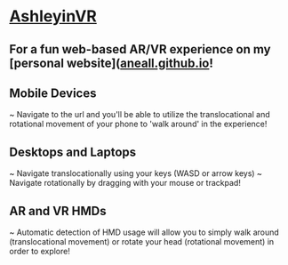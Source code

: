 # [AshleyinVR](https://ashleyinvr.glitch.me)
## For a fun web-based AR/VR experience on my [personal website]([aneall.github.io](https://aneall.github.io/)!

## Mobile Devices
~ Navigate to the url and you'll be able to utilize the translocational and rotational movement of your phone to 'walk around' in the experience!

## Desktops and Laptops
~ Navigate translocationally using your keys (WASD or arrow keys)
~ Navigate rotationally by dragging with your mouse or trackpad!

## AR and VR HMDs
~ Automatic detection of HMD usage will allow you to simply walk around (translocational movement) or rotate your head (rotational movement) in order to explore!
